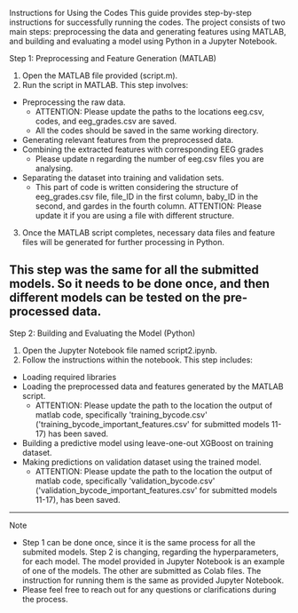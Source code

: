Instructions for Using the Codes
This guide provides step-by-step instructions for successfully running the codes. The project consists of two main steps: preprocessing the data and generating features using MATLAB, and building and evaluating a model using Python in a Jupyter Notebook.

Step 1: Preprocessing and Feature Generation (MATLAB)
1. Open the MATLAB file provided (script.m).
2. Run the script in MATLAB. This step involves:
- Preprocessing the raw data.
	- ATTENTION: Please update the paths to the locations eeg.csv, codes, and eeg_grades.csv are saved.
	- All the codes should be saved in the same working directory.
- Generating relevant features from the preprocessed data.
- Combining the extracted features with corresponding EEG grades
	- Please update n regarding the number of eeg.csv files you are analysing.
- Separating the dataset into training and validation sets.
	- This part of code is written considering the structure of eeg_grades.csv file, file_ID in the first column, baby_ID in the second, and gardes in the fourth 	column. ATTENTION: Please update it if you are using a file with different structure.
3. Once the MATLAB script completes, necessary data files and feature files will be generated for further processing in Python.

This step was the same for all the submitted models. So it needs to be done once, and then different models can be tested on the pre-processed data. 
-----------------------------------------------------------------------------------------------------------------------------------------------------------------------

Step 2: Building and Evaluating the Model (Python)
1. Open the Jupyter Notebook file named script2.ipynb.
2. Follow the instructions within the notebook. This step includes:
- Loading required libraries
- Loading the preprocessed data and features generated by the MATLAB script.
	- ATTENTION: Please update the path to the location the output of matlab code, specifically 'training_bycode.csv' ('training_bycode_important_features.csv' for submitted models 11-17) has been saved.
- Building a predictive model using leave-one-out XGBoost on training dataset.
- Making predictions on validation dataset using the trained model.
	- ATTENTION: Please update the path to the location the output of matlab code, specifically 'validation_bycode.csv' ('validation_bycode_important_features.csv' for submitted models 11-17), has been saved.
-----------------------------------------------------------------------------------------------------------------------------------------------------------------------

Note
- Step 1 can be done once, since it is the same process for all the submited models. Step 2 is changing, regarding the hyperparameters, for each model. The model provided in Jupyter Notebook is an example of one of the models. The other are submitted as Colab files. The instruction for running them is the same as provided Jupyter Notebook.
- Please feel free to reach out for any questions or clarifications during the process.
